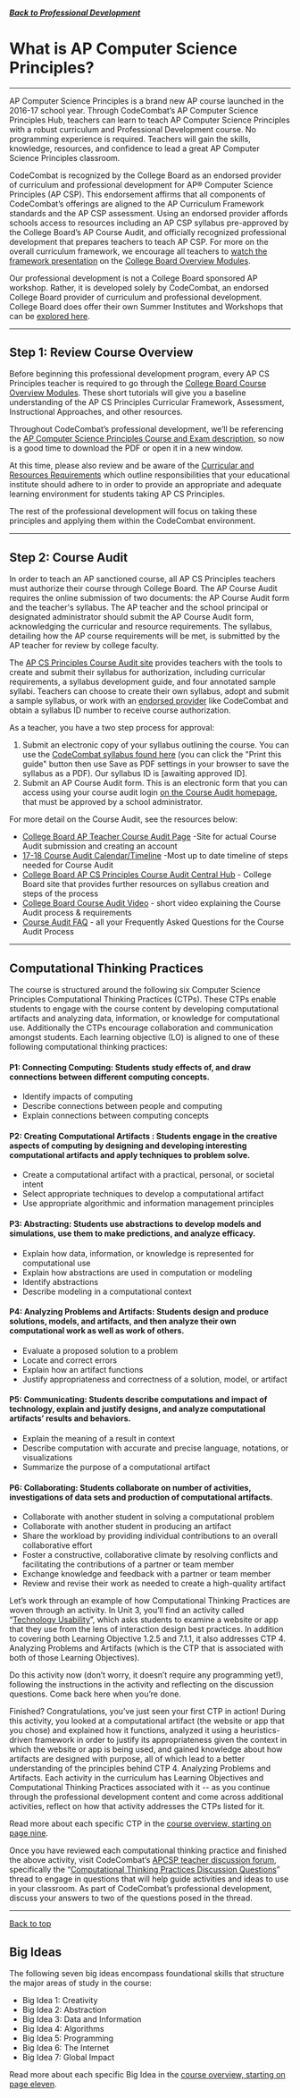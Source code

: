 ##### [Back to Professional Development](/apcsp/professional-development) 
# What is AP Computer Science Principles?
-----

AP Computer Science Principles is a brand new AP course launched in the 2016-17 school year. Through CodeCombat’s AP Computer Science Principles Hub, teachers can learn to teach AP Computer Science Principles with a robust curriculum and Professional Development course. No programming experience is required. Teachers will gain the skills, knowledge, resources, and confidence to lead a great AP Computer Science Principles classroom.

CodeCombat is recognized by the College Board as an endorsed provider of curriculum and professional development for AP® Computer Science Principles (AP CSP). This endorsement affirms that all components of CodeCombat’s offerings are aligned to the AP Curriculum Framework standards and the AP CSP assessment. Using an endorsed provider affords schools access to resources including an AP CSP syllabus pre-approved by the College Board’s AP Course Audit, and officially recognized professional development that prepares teachers to teach AP CSP. For more on the overall curriculum framework, we encourage all teachers to [watch the framework presentation](https://cb.collegeboard.org/ap-overview-modules/ap-csp-curriculum-framework/story_html5.html) on the [College Board Overview Modules](https://apcentral.collegeboard.org/courses/ap-computer-science-principles/course/course-overview-modules-teachers?course=ap-computer-science-principles). 

Our professional development is not a College Board sponsored AP workshop. Rather, it is developed solely by CodeCombat, an endorsed College Board provider of curriculum and professional development. College Board does offer their own Summer Institutes and Workshops that can be [explored here](https://apcentral.collegeboard.org/professional-development/workshops/about-workshops-summer-institutes).


-----

## Step 1: Review Course Overview 

Before beginning this professional development program, every AP CS Principles teacher is required to go through the [College Board Course Overview Modules](https://apcentral.collegeboard.org/courses/ap-computer-science-principles/course/course-overview-modules-teachers?course=ap-computer-science-principles). These short tutorials will give you a baseline understanding of the AP CS Principles Curricular Framework, Assessment, Instructional Approaches, and other resources.

Throughout CodeCombat’s professional development, we’ll be referencing the [AP Computer Science Principles Course and Exam description](https://apcentral.collegeboard.org/pdf/ap-computer-science-principles-course-and-exam-description.pdf), so now is a good time to download the PDF or open it in a new window. 

At this time, please also review and be aware of the [Curricular and Resources Requirements](https://codecombat.com/apcsp/professional-development/curricular-resource-requirements) which outline responsibilities that your educational institute should adhere to in order to provide an appropriate and adequate learning environment for students taking AP CS Principles.

The rest of the professional development will focus on taking these principles and applying them within the CodeCombat environment.


-----
## Step 2: Course Audit
In order to teach an AP sanctioned course, all AP CS Principles teachers must authorize their course through College Board. The AP Course Audit requires the online submission of two documents: the AP Course Audit form and the teacher's syllabus. The AP teacher and the school principal or designated administrator should submit the AP Course Audit form, acknowledging the curricular and resource requirements. The syllabus, detailing how the AP course requirements will be met, is submitted by the AP teacher for review by college faculty.

The [AP CS Principles Course Audit site](https://cb.collegeboard.org/ap-course-audit/courses/ap_computer_science_principles.html)  provides teachers with the tools to create and submit their syllabus for authorization, including curricular requirements, a syllabus development guide, and four annotated sample syllabi. Teachers can choose to create their own syllabus, adopt and submit a sample syllabus, or work with an [endorsed provider](https://advancesinap.collegeboard.org/stem/computer-science-principles/curricula-pedagogical-support) like CodeCombat and obtain a syllabus ID number to receive course authorization.

As a teacher, you have a two step process for approval:
1. Submit an electronic copy of your syllabus outlining the course. You can use the [CodeCombat syllabus found here](https://codecombat.com/apcsp/curriculum/syllabus) (you can click the "Print this guide" button then use Save as PDF settings in your browser to save the syllabus as a PDF). Our syllabus ID is [awaiting approved ID].
2. Submit an AP Course Audit form. This is an electronic form that you can access using your course audit login [on the Course Audit homepage](http://cb.collegeboard.org/ap-course-audit/teacher.html), that must be approved by a school administrator.

For more detail on the Course Audit, see the resources below:
- [College Board AP Teacher Course Audit Page](https://cb.collegeboard.org/ap-course-audit/teacher.html) -Site for actual Course Audit submission and creating an account
- [17-18 Course Audit Calendar/Timeline](http://media.collegeboard.com/digitalServices/pdf/ap/ap-course-audit/apca-calendar-2017-18.pdf) -Most up to date timeline of steps needed for Course Audit
- [College Board AP CS Principles Course Audit Central Hub](https://apcentral.collegeboard.org/courses/ap-computer-science-principles/course-audit?course=ap-computer-science-principles) - College Board site that provides further resources on syllabus creation and steps of the process
- [College Board Course Audit Video](https://cb.collegeboard.org/ap-overview-modules/ap-course-audit/story_html5.html) - short video explaining the Course Audit process & requirements
- [Course Audit FAQ](https://apcentral.collegeboard.org/courses/ap-computer-science-principles/course/frequently-asked-questions?course=ap-computer-science-principles#apricot_xV4HO)  - all your Frequently Asked Questions for the Course Audit Process



-----

## Computational Thinking Practices

The course is structured around the following six Computer Science Principles Computational Thinking Practices (CTPs). These CTPs enable students to engage with the course content by developing computational artifacts and analyzing data, information, or knowledge for computational use. Additionally the CTPs encourage collaboration and communication amongst students. Each learning objective (LO) is aligned to one of these following computational thinking practices: 

#### **P1: Connecting Computing**: Students study effects of, and draw connections between different computing concepts.
- Identify impacts of computing
- Describe connections between people and computing
- Explain connections between computing concepts 

#### **P2: Creating Computational Artifacts** : Students engage in the creative aspects of computing by designing and developing interesting computational artifacts and apply techniques to problem solve.
- Create a computational artifact with a practical, personal, or societal intent
- Select appropriate techniques to develop a computational artifact
- Use appropriate algorithmic and information management principles

#### **P3: Abstracting**: Students use abstractions to develop models and simulations, use them to make predictions, and analyze efficacy.
- Explain how data, information, or knowledge is represented for computational use
- Explain how abstractions are used in computation or modeling
- Identify abstractions
- Describe modeling in a computational context

#### **P4: Analyzing Problems and Artifacts**: Students design and produce solutions, models, and artifacts, and then analyze their own computational work as well as work of others.
- Evaluate a proposed solution to a problem
- Locate and correct errors
- Explain how an artifact functions
- Justify appropriateness and correctness of a solution, model, or artifact

#### **P5: Communicating**: Students describe computations and impact of technology, explain and justify designs, and analyze computational artifacts’ results and behaviors.
- Explain the meaning of a result in context
- Describe computation with accurate and precise language, notations, or visualizations
- Summarize the purpose of a computational artifact

#### **P6: Collaborating**: Students collaborate on number of activities, investigations of data sets and production of computational artifacts.
- Collaborate with another student in solving a computational problem
- Collaborate with another student in producing an artifact
- Share the workload by providing individual contributions to an overall collaborative effort
- Foster a constructive, collaborative climate by resolving conflicts and facilitating the contributions of a partner or team member
- Exchange knowledge and feedback with a partner or team member
- Review and revise their work as needed to create a high-quality artifact

Let’s work through an example of how Computational Thinking Practices are woven through an activity. In Unit 3, you’ll find an activity called “[Technology Usability](https://codecombat.com/teachers/resources/apcsp-tech-usability)”, which asks students to examine a website or app that they use from the lens of interaction design best practices. In addition to covering both Learning Objective 1.2.5 and 7.1.1, it also addresses CTP 4. Analyzing Problems and Artifacts (which is the CTP that is associated with both of those Learning Objectives).

Do this activity now (don’t worry, it doesn’t require any programming yet!), following the instructions in the activity and reflecting on the discussion questions. Come back here when you’re done. 

Finished? Congratulations, you’ve just seen your first CTP in action! During this activity, you looked at a computational artifact (the website or app that you chose) and explained how it functions, analyzed it using a heuristics-driven framework in order to justify its appropriateness given the context in which the website or app is being used, and gained knowledge about how artifacts are designed with purpose, all of which lead to a better understanding of the principles behind CTP 4. Analyzing Problems and Artifacts. Each activity in the curriculum has Learning Objectives and Computational Thinking Practices associated with it -- as you continue through the professional development content and come across additional activities, reflect on how that activity addresses the CTPs listed for it.

Read more about each specific CTP in the [course overview, starting on page nine](https://secure-media.collegeboard.org/digitalServices/pdf/ap/ap-computer-science-principles-course-and-exam-description.pdf). 

Once you have reviewed each computational thinking practice and finished the above activity, visit CodeCombat’s [APCSP teacher discussion forum](https://groups.google.com/a/codecombat.com/forum/?hl=en#!forum/apcsp), specifically the “[Computational Thinking Practices Discussion Questions](https://groups.google.com/a/codecombat.com/forum/?hl=en#!topic/apcsp/4jOXUSlPG4Q)” thread to engage in questions that will help guide activities and ideas to use in your classroom. As part of CodeCombat’s professional development, discuss your answers to two of the questions posed in the thread. 


-----
[Back to top](#site-content-area)

## Big Ideas

The following seven big ideas encompass foundational skills that structure the major areas of study in the course:

- Big Idea 1: Creativity
- Big Idea 2: Abstraction
- Big Idea 3: Data and Information
- Big Idea 4: Algorithms
- Big Idea 5: Programming
- Big Idea 6: The Internet
- Big Idea 7: Global Impact

Read more about each specific Big Idea in the [course overview, starting on page eleven](https://secure-media.collegeboard.org/digitalServices/pdf/ap/ap-computer-science-principles-course-and-exam-description.pdf). 
